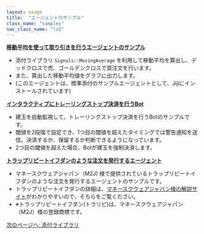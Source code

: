 ```yaml
---
layout: usage
title:  "エージェントのサンプル"
class_name: "samples"
nav_class_name: "lv2"
---
```


<b>[移動平均を使って取り引きを行うエージェントのサンプル](https://github.com/unageanu/jiji2/blob/master/src/jiji/model/agents/builtin_files/moving_average_agent.rb)</b>

- 添付ライブラリ `Signals::MovingAverage` を利用して移動平均を算出し、デッドクロスで売、ゴールデンクロスで買注文を行います。
- また、算出した移動平均値をグラフに出力します。
- (このエージェントは、標準添付のサンプルエージェントとして、Jijiにインストールされています)


<b>[インタラクティブにトレーリングストップ決済を行うBot](http://unageanu.hatenablog.com/entry/2015/12/28/131214)</b>

- 建玉を自動監視して、トレーリングストップ決済を行うBotのサンプルです。
- 閾値を2段階で設定でき、1つ目の閾値を超えたタイミングでは警告通知を送信。決済するか、保留するか判断できるようになっています。
- 2つ目の閾値を超えた場合、Botが建玉を強制決済します。

<b>[トラップリピートイフダンのような注文を発行するエージェント](http://unageanu.hatenablog.com/entry/2016/01/08/113507)</b>

- マネースクウェアジャパン（M2J) 様で提供されているトラップリピートイフダンのような注文を発行するエージェントのサンプルです。
- トラップリピートイフダンの詳細は、[マネースクウェアジャパン様の解説サイト](https://www.toraripifx.com/)がわかりやすいので、そちらをご覧ください。
- ※トラップリピートイフダン(トラリピ)は、マネースクウェアジャパン（M2J）様の登録商標です。


<div class="next">
  <a href="021000_library.html">次のページへ: 添付ライブラリ</a>
</div>
